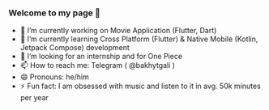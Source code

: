 ### Welcome to my page 👋

- 🔭 I’m currently working on Movie Application (Flutter, Dart)
- 🌱 I’m currently learning Cross Platform (Flutter) & Native Mobile (Kotlin, Jetpack Compose) development
- 🤔 I’m looking for an internship and for One Piece
- 📫 How to reach me: Telegram ( @bakhytgali )
- 😄 Pronouns: he/him
- ⚡ Fun fact: I am obsessed with music and listen to it in avg. 50k minutes per year
